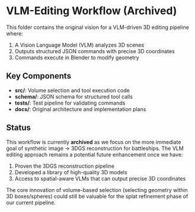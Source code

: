 # VLM-Editing Workflow (Archived)

This folder contains the original vision for a VLM-driven 3D editing pipeline where:

1. A Vision Language Model (VLM) analyzes 3D scenes
2. Outputs structured JSON commands with precise 3D coordinates
3. Commands execute in Blender to modify geometry

## Key Components

- **src/**: Volume selection and tool execution code
- **schema/**: JSON schema for structured tool calls
- **tests/**: Test pipeline for validating commands
- **docs/**: Original architecture and implementation plans

## Status

This workflow is currently **archived** as we focus on the more immediate goal of synthetic image → 3DGS reconstruction for battleships. The VLM editing approach remains a potential future enhancement once we have:

1. Proven the 3DGS reconstruction pipeline
2. Developed a library of high-quality 3D models
3. Access to spatial-aware VLMs that can output precise 3D coordinates

The core innovation of volume-based selection (selecting geometry within 3D boxes/spheres) could still be valuable for the splat refinement phase of our current pipeline.